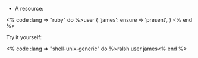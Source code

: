 * A resource:

<% code :lang => "ruby" do %>user { 'james':
    ensure => 'present',
}
<% end %>

Try it yourself:

<% code :lang => "shell-unix-generic" do %>ralsh user james<% end %>
